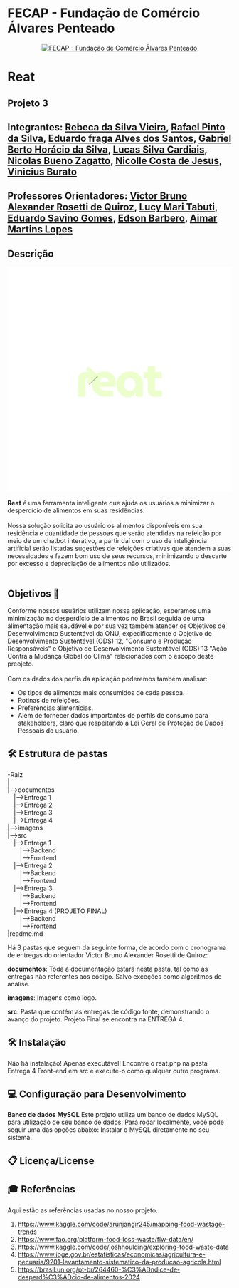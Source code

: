 # FECAP - Fundação de Comércio Álvares Penteado

<p align="center">
<a href= "https://www.fecap.br/"><img src="https://encrypted-tbn0.gstatic.com/images?q=tbn:ANd9GcRhZPrRa89Kma0ZZogxm0pi-tCn_TLKeHGVxywp-LXAFGR3B1DPouAJYHgKZGV0XTEf4AE&usqp=CAU" alt="FECAP - Fundação de Comércio Álvares Penteado" border="0"></a>
</p>

# Reat

## Projeto 3

## Integrantes: <a href="https://www.linkedin.com/in/rebeca-da-silva-vieira-850a83242">Rebeca da Silva Vieira</a>, <a href="https://www.linkedin.com/in/rafael-pinto-da-silva-8a6a982a5?trk=contact-info">Rafael Pinto da Silva</a>, <a href="https://www.linkedin.com/in/eduardo-fraga-santos">Eduardo fraga Alves dos Santos</a>, <a href="https://www.linkedin.com/in/gabriel-berto-167475141/">Gabriel Berto Horácio da Silva</a>, <a href="https://www.linkedin.com">Lucas Silva Cardiais</a>, <a href="https://www.linkedin.com/in/nicolas-bueno-zagatto-b274451a4/">Nicolas Bueno Zagatto</a>, <a href="https://www.linkedin.com/in/nicolle-costa-a85100211?utm_source=share&utm_campaign=share_via&utm_content=profile&utm_medium=ios_app">Nicolle Costa de Jesus</a>, <a href="https://www.linkedin.com">Vinicius Burato</a>

## Professores Orientadores: <a href="https://www.linkedin.com/in/victorbarq/">Victor Bruno Alexander Rosetti de Quiroz</a>, <a href="https://www.linkedin.com/in/lucymari/">Lucy Mari Tabuti</a>, <a href="https://www.linkedin.com/in/eduardo-savino-gomes-77833a10/">Eduardo Savino Gomes</a>, <a href="https://www.linkedin.com/in/edsonbarbero/">Edson Barbero</a>, <a href="https://www.linkedin.com/in/aimarlopes/">Aimar Martins Lopes</a>

## Descrição

<p align="center">
<img src="imagens/IMG_1474-1.png" alt="LOGO DO REAT" border="0">
</p>


<b>Reat</b> é uma ferramenta inteligente que ajuda os usuários a minimizar o desperdício de alimentos em suas residências.
<br><br>
Nossa solução solicita ao usuário os alimentos disponíveis em sua residência e quantidade de pessoas que serão atendidas na refeição por meio de um chatbot interativo, a partir daí com o uso de inteligência artificial serão listadas sugestões de refeições criativas que atendem a suas necessidades e fazem bom uso de seus recursos, minimizando o descarte por excesso e depreciação de alimentos não utilizados. 
<br><br>

## Objetivos 🏹
Conforme nossos usuários utilizam nossa aplicação, esperamos uma minimização no desperdício de alimentos no Brasil seguida de uma alimentação mais saudável e por sua vez também atender os Objetivos de Desenvolvimento Sustentável da ONU, expecificamente o Objetivo de Desenvolvimento Sustentável (ODS) 12, "Consumo e Produção Responsáveis" e Objetivo de Desenvolvimento Sustentável (ODS) 13 "Ação Contra a Mudança Global do Clima" relacionados com o escopo deste preojeto.
<br><br>
Com os dados dos perfis da aplicação poderemos também analisar: 
* Os tipos de alimentos mais consumidos de cada pessoa.
* Rotinas de refeições.
* Preferências alimentícias.
* Além de fornecer dados importantes de perfils de consumo para stakeholders, claro que respeitando a Lei Geral de Proteção de Dados Pessoais do usuário.

## 🛠 Estrutura de pastas

-Raiz<br>
|<br>
|-->documentos<br>
  &emsp;|-->Entrega 1<br>
  &emsp;|-->Entrega 2<br>
  &emsp;|-->Entrega 3<br>
  &emsp;|-->Entrega 4<br>
|-->imagens<br>
|-->src<br>
  &emsp;|-->Entrega 1<br>
   &emsp;&emsp;|-->Backend<br>
   &emsp;&emsp;|-->Frontend<br>
  &emsp;|-->Entrega 2<br>
   &emsp;&emsp;|-->Backend<br>
   &emsp;&emsp;|-->Frontend<br>
  &emsp;|-->Entrega 3<br>
   &emsp;&emsp;|-->Backend<br>
   &emsp;&emsp;|-->Frontend<br>
  &emsp;|-->Entrega 4 (PROJETO FINAL)<br>
   &emsp;&emsp;|-->Backend<br>
  &emsp;&emsp;|-->Frontend<br>
|readme.md<br>

Há 3 pastas que seguem da seguinte forma, de acordo com o cronograma de entregas do orientador Victor Bruno Alexander Rosetti de Quiroz:

<b>documentos</b>: Toda a documentação estará nesta pasta, tal como as entregas não referentes aos código. Salvo exceções como algoritmos de análise.

<b>imagens</b>: Imagens como logo.

<b>src</b>: Pasta que contém as entregas de código fonte, demonstrando o avanço do projeto. Projeto Final se encontra na ENTREGA 4.

## 🛠 Instalação

Não há instalação! Apenas executável!
Encontre o reat.php na pasta Entrega 4 Front-end em src e execute-o como qualquer outro programa.

## 💻 Configuração para Desenvolvimento

<b>Banco de dados MySQL</b>
Este projeto utiliza um banco de dados MySQL para utilização de seu banco de dados. Para rodar localmente, você pode seguir uma das opções abaixo:
Instalar o MySQL diretamente no seu sistema.

## 📋 Licença/License


## 🎓 Referências

Aqui estão as referências usadas no nosso projeto.

1. <https://www.kaggle.com/code/arunjangir245/mapping-food-wastage-trends>
2. <https://www.fao.org/platform-food-loss-waste/flw-data/en/>
3. <https://www.kaggle.com/code/joshhoulding/exploring-food-waste-data>
4. <https://www.ibge.gov.br/estatisticas/economicas/agricultura-e-pecuaria/9201-levantamento-sistematico-da-producao-agricola.html>
5. <https://brasil.un.org/pt-br/264460-%C3%ADndice-de-desperd%C3%ADcio-de-alimentos-2024>



